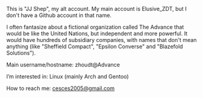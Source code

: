 This is "JJ Shep", my alt account. My main account is Elusive_ZDT, but I don't have a Github account in that name.

I often fantasize about a fictional organization called The Advance that would be like the United Nations, but independent and more powerful. It would have hundreds of subsidiary companies, with names that don't mean anything (like "Sheffield Compact", "Epsilon Converse" and "Blazefold Solutions").

Main username/hostname: zhoudt@Advance

I’m interested in: Linux (mainly Arch and Gentoo)

How to reach me: cesces2005@gmail.com
